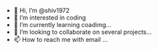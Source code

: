 - 👋 Hi, I’m @shiv1972
- 👀 I’m interested in coding
- 🌱 I’m currently learning coadimg...
- 💞️ I’m looking to collaborate on several projects...
- 📫 How to reach me with email ...

<!---
shiv1972/shiv1972 is a ✨ special ✨ repository because its `README.md` (this file) appears on your GitHub profile.
You can click the Preview link to take a look at your changes.
--->
